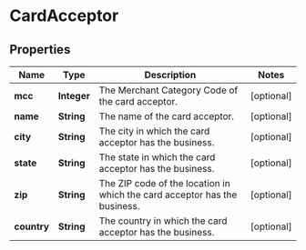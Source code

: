 
# CardAcceptor

## Properties
Name | Type | Description | Notes
------------ | ------------- | ------------- | -------------
**mcc** | **Integer** | The Merchant Category Code of the card acceptor. |  [optional]
**name** | **String** | The name of the card acceptor. |  [optional]
**city** | **String** | The city in which the card acceptor has the business. |  [optional]
**state** | **String** | The state in which the card acceptor has the business. |  [optional]
**zip** | **String** | The ZIP code of the location in which the card acceptor has the business. |  [optional]
**country** | **String** | The country in which the card acceptor has the business. |  [optional]



